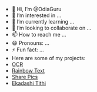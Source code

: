 - 👋 Hi, I’m @OdiaGuru
- 👀 I’m interested in ...
- 🌱 I’m currently learning ...
- 💞️ I’m looking to collaborate on ...
- 📫 How to reach me ...
- 😄 Pronouns: ...
- ⚡ Fun fact: ...
- Here are some of my projects: 
- [OCR](https://odiaguru.github.io/ocr/) 
- [Rainbow Text](https://odiaguru.github.io/rainbowtext/) 
- [Share Pics](https://odiaguru.github.io/sharepics/)
- [Ekadashi Tithi](https://odiaguru.github.io/ekadashi/)

<!---
OdiaGuru/OdiaGuru is a ✨ special ✨ repository because its `README.md` (this file) appears on your GitHub profile.
You can click the Preview link to take a look at your changes.
--->
